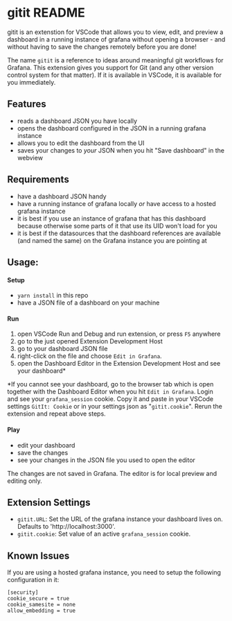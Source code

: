 # gitit README

gitit is an extenstion for VSCode that allows you to view, edit, and preview a dashboard in a running instance of grafana without opening a browser - and without having to save the changes remotely before you are done!

The name `gitit` is a reference to ideas around meaningful git workflows for Grafana. This extension gives you support for Git (and any other version control system for that matter). If it is available in VSCode, it is available for you immediately.

## Features

- reads a dashboard JSON you have locally
- opens the dashboard configured in the JSON in a running grafana instance
- allows you to edit the dashboard from the UI
- saves your changes to _your_ JSON when you hit "Save dashboard" in the webview

## Requirements

- have a dashboard JSON handy
- have a running instance of grafana locally _or_ have access to a hosted grafana instance
- it is best if you use an instance of grafana that has this dashboard because otherwise some parts of it that use its UID won't load for you
- it is best if the datasources that the dashboard references are available (and named the same) on the Grafana instance you are pointing at

## Usage:

#### Setup
- `yarn install` in this repo
- have a JSON file of a dashboard on your machine

#### Run
1. open VSCode Run and Debug and run extension, or press `F5` anywhere 
2. go to the just opened Extension Development Host
3. go to your dashboard JSON file
4. right-click on the file and choose `Edit in Grafana`.
5. open the Dashboard Editor in the Extension Development Host and see your dashboard*

*If you cannot see your dashboard, go to the browser tab which is open together with the Dashboard Editor when you hit `Edit in Grafana`. Login and see your `grafana_session` cookie. Copy it and paste in your VSCode settings `GitIt: Cookie` or in your settings json as "`gitit.cookie`". Rerun the extension and repeat above steps. 

#### Play
- edit your dashboard 
- save the changes
- see your changes in the JSON file you used to open the editor

The changes are not saved in Grafana. The editor is for local preview and editing only. 

## Extension Settings

* `gitit.URL`: Set the URL of the grafana instance your dashboard lives on. Defaults to 'http://localhost:3000'.
* `gitit.cookie`: Set value of an active `grafana_session` cookie.

## Known Issues

If you are using a hosted grafana instance, you need to setup the following configuration in it:
```
[security]
cookie_secure = true
cookie_samesite = none
allow_embedding = true
```

